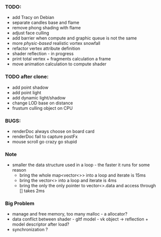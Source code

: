 ### TODO:
- add Tracy on Debian
- separate candles base and flame
- remove phong shading with flame
- adjust face culling
- add barrier when compute and graphic queue is not the same 
- more *physic-based* realistic vortex snowfall
- refactor vertex attribute definition
- shader reflection - in progress
- print total vertex + fragments calculation a frame
- move animation calculation to compute shader

### TODO after clone:
- add point shadow
- add point light
- add dynamic light/shadow
- change LOD base on distance
- frustum culling object on CPU

### BUGS:
- renderDoc always choose on board card
- renderDoc fail to capture postFx
- mouse scroll go crazy go stupid

### Note
- smaller the data structure used in a loop - the faster it runs for some reason
    + bring the whole map<vector<>> into a loop and iterate is 15ms
    + bring the vector<> into a loop and iterate is 4ms
    + bring the only the only pointer to vector<>.data and access through [] takes 2ms

### Big Problem
- manage and free memory, too many malloc - a allocator?
- data conflict between shader - gltf model - vk object -> reflection + model descriptor after load?
- synchronization ?
